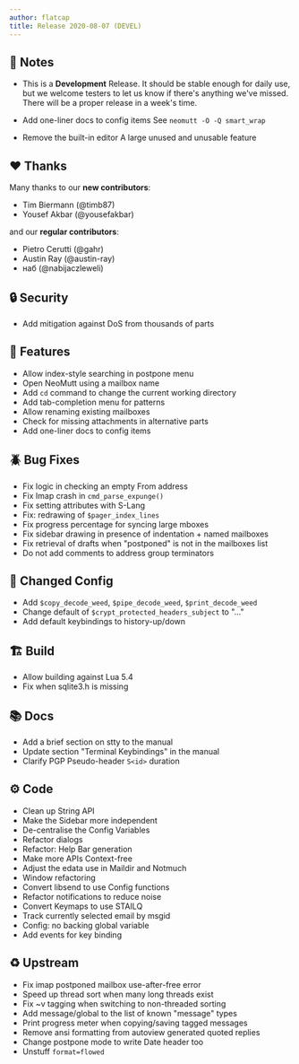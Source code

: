 ```yaml
---
author: flatcap
title: Release 2020-08-07 (DEVEL)
---
```


## :book: Notes

- This is a **Development** Release.
  It should be stable enough for daily use, but we welcome testers to let us
  know if there's anything we've missed.  There will be a proper release in a
  week's time.

- Add one-liner docs to config items
  See `neomutt -O -Q smart_wrap`

- Remove the built-in editor
  A large unused and unusable feature

## :heart: Thanks

Many thanks to our **new contributors**:

- Tim Biermann (@timb87)
- Yousef Akbar (@yousefakbar)

and our **regular contributors**:

- Pietro Cerutti (@gahr)
- Austin Ray (@austin-ray)
- наб (@nabijaczleweli)

## :lock: Security

- Add mitigation against DoS from thousands of parts

## :gift: Features

- Allow index-style searching in postpone menu
- Open NeoMutt using a mailbox name
- Add `cd` command to change the current working directory
- Add tab-completion menu for patterns
- Allow renaming existing mailboxes
- Check for missing attachments in alternative parts
- Add one-liner docs to config items

## :beetle: Bug Fixes

- Fix logic in checking an empty From address
- Fix Imap crash in `cmd_parse_expunge()`
- Fix setting attributes with S-Lang
- Fix: redrawing of `$pager_index_lines`
- Fix progress percentage for syncing large mboxes
- Fix sidebar drawing in presence of indentation + named mailboxes
- Fix retrieval of drafts when "postponed" is not in the mailboxes list
- Do not add comments to address group terminators

## :wrench: Changed Config

- Add `$copy_decode_weed`, `$pipe_decode_weed`, `$print_decode_weed`
- Change default of `$crypt_protected_headers_subject` to "..."
- Add default keybindings to history-up/down

## :building_construction: Build

- Allow building against Lua 5.4
- Fix when sqlite3.h is missing

## :books: Docs

- Add a brief section on stty to the manual
- Update section "Terminal Keybindings" in the manual
- Clarify PGP Pseudo-header `S<id>` duration

## :gear: Code

- Clean up String API
- Make the Sidebar more independent
- De-centralise the Config Variables
- Refactor dialogs
- Refactor: Help Bar generation
- Make more APIs Context-free
- Adjust the edata use in Maildir and Notmuch
- Window refactoring
- Convert libsend to use Config functions
- Refactor notifications to reduce noise
- Convert Keymaps to use STAILQ
- Track currently selected email by msgid
- Config: no backing global variable
- Add events for key binding

## :recycle: Upstream

- Fix imap postponed mailbox use-after-free error
- Speed up thread sort when many long threads exist
- Fix ~v tagging when switching to non-threaded sorting
- Add message/global to the list of known "message" types
- Print progress meter when copying/saving tagged messages
- Remove ansi formatting from autoview generated quoted replies
- Change postpone mode to write Date header too
- Unstuff `format=flowed`

